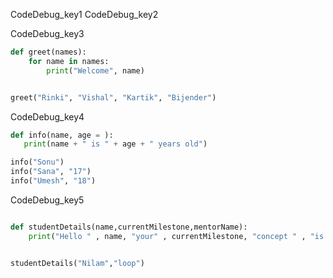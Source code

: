 CodeDebug_key1
CodeDebug_key2


CodeDebug_key3
```python
def greet(names):
    for name in names:
        print("Welcome", name)


greet("Rinki", "Vishal", "Kartik", "Bijender")
 ```


CodeDebug_key4
```python
def info(name, age = ):
   print(name + " is " + age + " years old")

info("Sonu")
info("Sana", "17")
info("Umesh", "18")
 ```

CodeDebug_key5
```python

def studentDetails(name,currentMilestone,mentorName):
    print("Hello " , name, "your" , currentMilestone, "concept " , "is clear with the help of ", mentorName)


studentDetails("Nilam","loop")
 ```